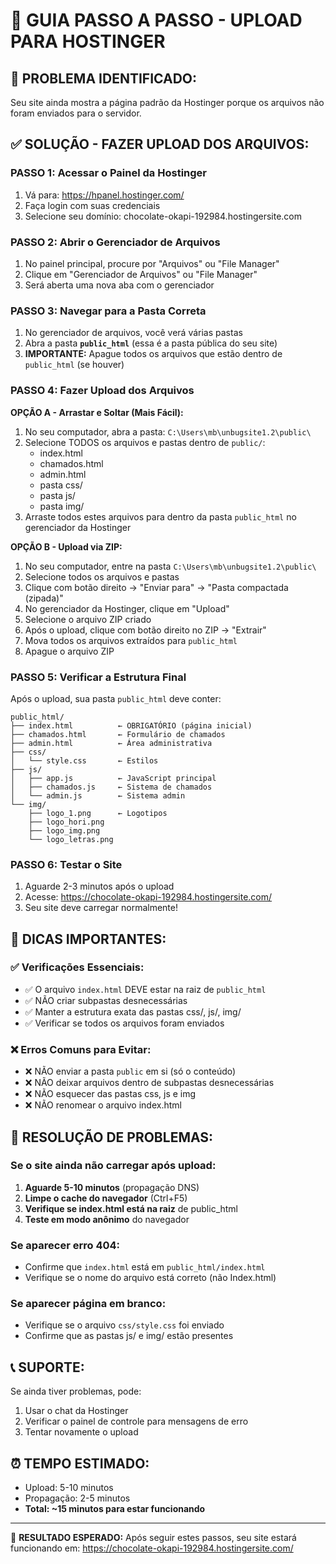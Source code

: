 # 🚀 GUIA PASSO A PASSO - UPLOAD PARA HOSTINGER

## 📂 PROBLEMA IDENTIFICADO:
Seu site ainda mostra a página padrão da Hostinger porque os arquivos não foram enviados para o servidor.

## ✅ SOLUÇÃO - FAZER UPLOAD DOS ARQUIVOS:

### PASSO 1: Acessar o Painel da Hostinger
1. Vá para: https://hpanel.hostinger.com/
2. Faça login com suas credenciais
3. Selecione seu domínio: chocolate-okapi-192984.hostingersite.com

### PASSO 2: Abrir o Gerenciador de Arquivos
1. No painel principal, procure por "Arquivos" ou "File Manager"
2. Clique em "Gerenciador de Arquivos" ou "File Manager"
3. Será aberta uma nova aba com o gerenciador

### PASSO 3: Navegar para a Pasta Correta
1. No gerenciador de arquivos, você verá várias pastas
2. Abra a pasta **`public_html`** (essa é a pasta pública do seu site)
3. **IMPORTANTE:** Apague todos os arquivos que estão dentro de `public_html` (se houver)

### PASSO 4: Fazer Upload dos Arquivos
**OPÇÃO A - Arrastar e Soltar (Mais Fácil):**
1. No seu computador, abra a pasta: `C:\Users\mb\unbugsite1.2\public\`
2. Selecione TODOS os arquivos e pastas dentro de `public/`:
   - index.html
   - chamados.html  
   - admin.html
   - pasta css/
   - pasta js/
   - pasta img/
3. Arraste todos estes arquivos para dentro da pasta `public_html` no gerenciador da Hostinger

**OPÇÃO B - Upload via ZIP:**
1. No seu computador, entre na pasta `C:\Users\mb\unbugsite1.2\public\`
2. Selecione todos os arquivos e pastas
3. Clique com botão direito → "Enviar para" → "Pasta compactada (zipada)"
4. No gerenciador da Hostinger, clique em "Upload"
5. Selecione o arquivo ZIP criado
6. Após o upload, clique com botão direito no ZIP → "Extrair"
7. Mova todos os arquivos extraídos para `public_html`
8. Apague o arquivo ZIP

### PASSO 5: Verificar a Estrutura Final
Após o upload, sua pasta `public_html` deve conter:
```
public_html/
├── index.html          ← OBRIGATÓRIO (página inicial)
├── chamados.html       ← Formulário de chamados
├── admin.html          ← Área administrativa
├── css/
│   └── style.css       ← Estilos
├── js/
│   ├── app.js          ← JavaScript principal
│   ├── chamados.js     ← Sistema de chamados
│   └── admin.js        ← Sistema admin
└── img/
    ├── logo_1.png      ← Logotipos
    ├── logo_hori.png
    ├── logo_img.png
    └── logo_letras.png
```

### PASSO 6: Testar o Site
1. Aguarde 2-3 minutos após o upload
2. Acesse: https://chocolate-okapi-192984.hostingersite.com/
3. Seu site deve carregar normalmente!

## 🔧 DICAS IMPORTANTES:

### ✅ Verificações Essenciais:
- ✅ O arquivo `index.html` DEVE estar na raiz de `public_html`
- ✅ NÃO criar subpastas desnecessárias
- ✅ Manter a estrutura exata das pastas css/, js/, img/
- ✅ Verificar se todos os arquivos foram enviados

### ❌ Erros Comuns para Evitar:
- ❌ NÃO enviar a pasta `public` em si (só o conteúdo)
- ❌ NÃO deixar arquivos dentro de subpastas desnecessárias
- ❌ NÃO esquecer das pastas css, js e img
- ❌ NÃO renomear o arquivo index.html

## 🚨 RESOLUÇÃO DE PROBLEMAS:

### Se o site ainda não carregar após upload:
1. **Aguarde 5-10 minutos** (propagação DNS)
2. **Limpe o cache do navegador** (Ctrl+F5)
3. **Verifique se index.html está na raiz** de public_html
4. **Teste em modo anônimo** do navegador

### Se aparecer erro 404:
- Confirme que `index.html` está em `public_html/index.html`
- Verifique se o nome do arquivo está correto (não Index.html)

### Se aparecer página em branco:
- Verifique se o arquivo `css/style.css` foi enviado
- Confirme que as pastas js/ e img/ estão presentes

## 📞 SUPORTE:
Se ainda tiver problemas, pode:
1. Usar o chat da Hostinger
2. Verificar o painel de controle para mensagens de erro
3. Tentar novamente o upload

## ⏰ TEMPO ESTIMADO:
- Upload: 5-10 minutos
- Propagação: 2-5 minutos
- **Total: ~15 minutos para estar funcionando**

---

🎯 **RESULTADO ESPERADO:** 
Após seguir estes passos, seu site estará funcionando em:
https://chocolate-okapi-192984.hostingersite.com/
